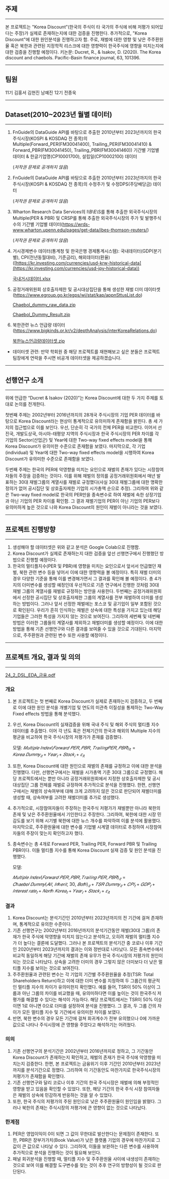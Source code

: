 ## 주제

---

본 프로젝트는 "Korea Discount"(한국의 주식이 타 국가의 주식에 비해 저평가 되어있다는 주장)가 실제로 존재하는지에 대한 검증을 진행한다. 추가적으로, "Korea Discount"에 대한 원인분석을 진행하고자 함. 주로, 재벌에 대한 영향 및 낮은 주주환원율 혹은 북한과 관련된 지정학적 리스크에 대한 영향력이 한국주식에 영향을 미치는지에 대한 검증을 진행할 예정이다.
키논문: Ducret, R., & Isakov, D. (2020). The Korea discount and chaebols. Pacific-Basin finance journal, 63, 101396.

---
## 팀원
11기 김홍서 김현진 남예진 12기 전종욱

---
## Dataset(2010~2023년 월별 데이터)

---

1. FnGuide의 DataGuide API를 바탕으로 추출한 2010년부터 2023년까지의 한국주식시장(KOSPI & KOSDAQ 전 종목)의 Multiple(Forward_PER(FM30041400), Trailing_PER(FM30041410) & Forward_PBR(FM30041450), Trailing_PBR(FM30041460)) 기간별 기업별 데이터 & 한글기업명(CP10001700), 설립일(CP10002100) 데이터 
    
    (*저작권 문제로 공개하지 않음*)
    
2. FnGuide의 DataGuide API를 바탕으로 추출한 2010년부터 2023년까지의 한국주식시장(KOSPI & KOSDAQ 전 종목)의 수정주가 및 수정DPS(주당배당금) 데이터
    
    (*저작권 문제로 공개하지 않음*)
    
3. Wharton Research Data Services의 I\B\E\S를 통해 추출한 외국주식시장의 Multiple(PER & PBR) 및 CRSP를 통해 추출한 외국주식시장의 주가 및 발행주식 수의 기간별 기업별 데이터(https://wrds-www.wharton.upenn.edu/pages/get-data/ibes-thomson-reuters/) 
    
    (*저작권 문제로 공개하지 않음*)
    
4. 거시경제변수 데이터(통계청 및 한국은행 경제통계시스템): 국내데이터(GDP(분기별), CPI(전년동월대비), 기준금리), 해외데이터(환율)([https://kr.investing.com/currencies/usd-krw-historical-data](https://kr.investing.com/currencies/usd-jpy-historical-data))
    
    [국내거시데이터.xlsx](https://prod-files-secure.s3.us-west-2.amazonaws.com/8b114675-4688-456d-bc96-d12370522413/7ed4567d-e817-4e12-841a-5c3e310182a6/%E1%84%80%E1%85%AE%E1%86%A8%E1%84%82%E1%85%A2%E1%84%80%E1%85%A5%E1%84%89%E1%85%B5%E1%84%83%E1%85%A6%E1%84%8B%E1%85%B5%E1%84%90%E1%85%A5.xlsx)
    
5. 공정거래위원회 상호출자제한 및 공시대상집단을 통해 생성한 재벌 더미 데이터셋(https://www.egroup.go.kr/egps/wi/stat/kap/appnSttusList.do)
    
    [Chaebol_dummy_raw_data.zip](https://prod-files-secure.s3.us-west-2.amazonaws.com/8b114675-4688-456d-bc96-d12370522413/46adf02e-e9b7-4c99-96cd-09761d2866e1/Chaebol_dummy_raw_data.zip)
    
    [Chaebol_Dummy_Result.zip](https://prod-files-secure.s3.us-west-2.amazonaws.com/8b114675-4688-456d-bc96-d12370522413/23204807-328b-46f3-8757-da54aa749887/Chaebol_Dummy_Result.zip)
    
6. 북한관련 뉴스 언급량 데이터(https://www.bigkinds.or.kr/v2/depthAnalysis/interKoreaRelations.do)
    
    [북한뉴스언급량데이터셋.zip](https://prod-files-secure.s3.us-west-2.amazonaws.com/8b114675-4688-456d-bc96-d12370522413/5cd2fc74-eb09-4dae-9ab3-15f63cb96f92/%E1%84%87%E1%85%AE%E1%86%A8%E1%84%92%E1%85%A1%E1%86%AB%E1%84%82%E1%85%B2%E1%84%89%E1%85%B3%E1%84%8B%E1%85%A5%E1%86%AB%E1%84%80%E1%85%B3%E1%86%B8%E1%84%85%E1%85%A3%E1%86%BC%E1%84%83%E1%85%A6%E1%84%8B%E1%85%B5%E1%84%90%E1%85%A5%E1%84%89%E1%85%A6%E1%86%BA.zip)
    
- 데이터셋 관련: 만약 학회원 중 해당 프로젝트를 재현해보고 싶은 분들은 프로젝트 팀장에게 연락을 주시면 비공개 데이터셋을 제공하겠습니다.

---

## 선행연구 소개

---

 위에 언급한 “Ducret & Isakov (2020)”는 Korea Discount에 대한 두 가지 주제를 토대로 논의를 전개한다. 

 첫번째 주제는 2002년부터 2016년까지의 28개국 주식시장의 기업 PER 데이터를 바탕으로 Korea Discount라는 현상이 통계적으로 유의미하게 존재함을 밝힌다. 총 세 가지의 접근법으로 이를 보인다. 우선, 단순히 각 국가의 전체 PER을 비교한다. 이어서 선진국, 개발도상국, 아시아-태평양 지역의 주식시장과 한국 주식시장의 PER 차이를 각 기업의 Sector(산업군) 및 Year에 대한 Two-way fixed effects model을 통해 Korea Discount가 유의미한 수준으로 존재함을 보였다. 마지막으로, 각 기업(individual) 및 Year에 대한 Two-way fixed effects model을 시행하여 Korea Discount가 유의미한 수준으로 존재함을 보였다. 

 두번째 주제는 한국의 PER에 악영향을 미치는 요인으로 재벌의 존재가 있다는 시장참여자들의 주장을 검증하는 것이다. 이를 위해 재벌의 정의를 공정거래위원회에서 매년 발표하는 30대 재벌그룹의 계열사를 재벌로 규정했다(사실 30대 재벌그룹에 대한 명확한 정의가 없어 공시집단 및 상호출자제한 기업의 시가총액 순으로 추정). 그리하여 위와 같은 Two-way fixed model로 한국의 PER만을 종속변수로 하여 재벌에 속한 상장기업과 아닌 기업의 PER 차이를 확인함. 그 결과 재벌기업의 PER이 아닌 기업의 PER보다 유의미하게 높은 것으로 나와 Korea Discount의 원인이 재벌이 아니라는 것을 보였다.

---

## 프로젝트 진행방향

---

1. 생성해야 할 데이터셋은 위와 같고 분석은 Google Colab으로 진행함.
2. Korea Discount가 실제로 존재하는지 대한 검증을 앞선 선행연구에서 진행했던 방법으로 진행할 예정이다.
3. 한국의 멀티플지수(PER 및 PBR)에 영향을 미치는 요인으로서 앞서서 언급했던 재벌, 북한 관련 변수 등을 넣어서 이에 대한 영향력을 볼 예정이다. 특히 재벌 더미의 경우 다양한 기준을 통해 이를 변경해가면서 그 결과를 확인해 볼 예정이다. 총 4가지의 더미변수를 생성할 예정인데 우선적으로 기존 연구에서 진행한 것처럼 30대 재벌 그룹의 계열사를 재벌로 규정하는 방안을 사용한다. 두번째는 공정거래위원회에서 선정한 공시집단 및 상호출자제한 그룹의 계열사를 전부 재벌하여 더미를 생성하는 방법이다. 그러나 앞서 선정한 재벌에는 포스코 및 공기업이 일부 포함된 것으로 확인된다. 우리가 흔히 인식하는 재벌은 상속에 대한 특성을 가지고 있는데 해당 기업들은 그러한 특성을 가지지 않는 것으로 보여진다. 그리하여 세번째 및 네번째 방법은 이러한 그룹들의 계열사를 제외하고 재벌더미를 생성할 예정이다. 이에 대한 방법을 통해 기존 선행연구와 다른 결과를 보여줄 수 있을 것으로 기대된다. 마지막으로, 주주환원과 관련된 변수 또한 사용할 예정이다.

---

## 프로젝트 개요, 결과 및 의의

---

[24_2_DSL_EDA_금융.pdf](https://prod-files-secure.s3.us-west-2.amazonaws.com/8b114675-4688-456d-bc96-d12370522413/27fce2c3-ef48-48c2-ba72-815f81c4d488/24_2_DSL_EDA_%E1%84%80%E1%85%B3%E1%86%B7%E1%84%8B%E1%85%B2%E1%86%BC.pdf)

### 개요

1. 본 프로젝트는 첫 번째로 Korea Discount가 실제로 존재하는지 검증하고, 두 번째로 이에 대한 원인 분석을 개별기업 및 연도의 미관측 이질성을 통제하는 Two-Way Fixed effects 방법을 통해 분석했다.
2. 우선, Korea Discount의 실재검증을 위해 국내 주식 및 해외 주식의 멀티플 지수 데이터를 추출했다. 이어 각 년도 혹은 전체기간의 한국과 해외의 Multiple 지수의 평균을 비교하여 한국 주식시장의 저평가가 존재를 검증했다.
    
    모델: $𝑀𝑢𝑙𝑡𝑖𝑝𝑙𝑒\ 𝐼𝑛𝑑𝑒𝑥(𝐹𝑜𝑟𝑤𝑎𝑟𝑑\ 𝑃𝐸𝑅, 𝑃𝐵𝑅,\ 𝑇𝑟𝑎𝑖𝑙𝑖𝑛𝑔 𝑃𝐸𝑅, 𝑃𝐵𝑅)_{it} = 𝐾𝑜𝑟𝑒𝑎\ 𝐷𝑢𝑚𝑚𝑦_{𝑖𝑡} + 𝑌𝑒𝑎𝑟_𝑡 + 𝑆𝑡𝑜𝑐𝑘_𝑖 + 𝜀_{𝑖t}$
    
3. 또한, Korea Discount에 대한 원인으로 재벌의 존재를 규정하고 이에 대한 분석을 진행했다. 다만, 선행연구에서는 재벌을 시가총액 기준 30대 그룹으로 규정했다. 해당 프로젝트에서는 뿐만 아니라 공정거래위원회에서 지정한 상호출자제한 및 공시대상집단 그룹 전체를 재벌로 규정하여 추가적으로 분석을 진행했다. 한편, 선행연구에서는 재벌의 상속여부에 대해 크게 고려하지 않은 것으로 판단되어 재벌더미를 생성할 때, 상속여부를 고려한 재벌더미를 추가로 생성했다.
4. 추가적으로, 시장참여자들이 주장하는 한국주식 저평가가 재벌뿐만 아니라 북한의 존재 및 낮은 주주환원율에서 기인한다고 주장한다. 그리하여, 북한에 대한 시장 민감도를 보기 위해 시기별 북한에 대한 뉴스 개수를 파악하여 이를 분석에 활용했다. 마지막으로, 주주환원율에 대한 변수를 기업별 시계열 데이터로 추정하여 시장참여자들의 주장이 맞는지 확인하고자 했다.
5. 종속변수는 총 4개로 Forward PER, Trailing PER, Forward PBR 및 Trailing PBR이다. 이들 멀티플 지수를 통해 Korea Discount 실재 검증 및 원인 분석을 진행했다.
    
    모델: 
    
    $𝑀𝑢𝑙𝑡𝑖𝑝𝑙𝑒\ 𝐼𝑛𝑑𝑒𝑥(𝐹𝑜𝑟𝑤𝑎𝑟𝑑\ 𝑃𝐸𝑅, 𝑃𝐵𝑅, 𝑇𝑟𝑎𝑖𝑙𝑖𝑛𝑔\ 𝑃𝐸𝑅,𝑃𝐵𝑅)_{𝑖𝑡}
    = 𝐶ℎ𝑎𝑒𝑏𝑜𝑙\ 𝐷𝑢𝑚𝑚𝑦(𝐴𝑙𝑙,\ 𝐼𝑛ℎ𝑒𝑟𝑖𝑡,\  30, \ 𝐵𝑜𝑡ℎ)_{𝑖𝑡} + 𝑇𝑆𝑅\ 𝐷𝑢𝑚𝑚𝑦_{𝑖𝑡} + 𝐶𝑃𝐼_𝑡 + 𝐺𝐷𝑃_𝑡 + 𝐼𝑛𝑡𝑒𝑟𝑒𝑠𝑡 \ 𝑟𝑎𝑡𝑒_𝑡 + 𝑁𝑜𝑟𝑡ℎ\ 𝐾𝑜𝑟𝑒𝑎_𝑡 + 𝑌𝑒𝑎𝑟_𝑡 + 𝑆𝑡𝑜𝑐𝑘_𝑖 + 𝜀_{𝑖t}$
    

### 결과

1. Korea Discount는 분석기간인 2010년부터 2023년까지의  전 기간에 걸쳐 존재하며, 통계적으로 유의한 수준이다.
2. 기존 선행연구는 2002년부터 2016년까지의 분석기간동안 재벌(30대 그룹)의 존재가 한국 주식에 악영향을 미치지 않는다고 분석하고, 오히려 재벌의 멀티플 지수가 더 높다는 결론에 도달했다. 그러나 본 프로젝트의 분석기간 중 코로나 이후 기간인 2020년부터 2023년까지의 결과는 이와 정반대로 나타났다. 모든 종속변수에서 비교적 동일하게 해당 기간에 재벌의 존재 유무가 한국 주식시장의 저평가의 원인이 되는 것으로 나타났다. 상속을 고려한 더미의 경우 그렇지 않은 더미보다 더 낮은 멀티플 지수를 보이는 것으로 보여진다.
3. 주주환원율과 관련된 변수는 각 기업의 기간별 주주환원율을 추정(TSR: Total Shareholders Return)하고 이에 대한 더미 변수를 지정하여 두 그룹간의 평균적인 멀티플 지수의 차이가 유의미한지 확인했다. 예를 들어, TSR이 50% 이상이 그룹과 아닌 그룹의 차이를 비교했을 때, 유의미하다면 이를 높이는 것이 한국주식 저평가를 해결할 수 있다는 해석이 가능하다. 해당 프로젝트에서는 TSR이 50% 이상이면 1로 아니면 0으로 더미를 설정하여 분석을 진행했다. 그 결과, 두 그룹 간의 차이가 모든 멀티플 지수 및 기간에서 유의미한 차이를 보였다.
4. 반면, 북한 변수의 경우 모든 기간에 걸쳐 회귀계수가 전부 유의했으나 0에 가까운 값으로 나타나 주식시장에 큰 영향을 주었다고 해석하기는 어려웠다.

### 의의

1. 기존 선행연구의 분석기간은 2002년부터 2016년까지로 정하고, 그 기간동안 Korea Discount가 존재하는지 확인하고, 재벌의 존재가 한국 주식에 악영향을 미치는지 검증한다. 한편, 본 프로젝트는 금융위기 이후 기간인 2010년부터 2023년까지를 분석기간으로 정했다. 그리하여 이 기간동안도 마찬가지로 한국주식시장의 저평가가 존재함을 확인했다.
2. 기존 선행연구와 달리 코로나 이후 기간의 한국 주식시장은 재벌에 의해 부정적인 영향을 받고 있음을 확인할 수 있었다. 또한, 해당 기간의 한국 주식 시장 참여자들은 재벌의 상속에 민감하게 반응하는 것을 알 수 있었다.
3. 또한, 한국 주식의 저평가의 주된 원인으로 낮은 주주환원율이 원인임을 밝혔다. 그러나 북한의 존재는 주식시장의 저평가에 큰 영향이 없는 것으로 나타났다.

### 한계점

1. PER은 영업이익이 0이 되면 그 값이 무한대로 발산한다는 문제점이 존재한다. 또한, PBR은 장부가가치(Book Value)가 낮은 플랫폼 기업의 경우에 마찬가지로 그 값이 큰 값으로 나타날 수 있다. 그리하여, 이들을 보완하는 다른 변수를 사용하여 추가적으로 분석을 진행하는 것이 필요해 보인다.
2. 패널 회귀분석을 진행할 때, 멀티플 지수 및 주주환원율 사이에 내생성이 존재하는 것으로 보여 이를 해결할 도구변수를 찾는 것이 추후 연구의 방향성이 될 것으로 판단된다.
